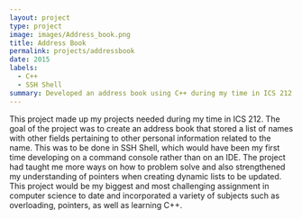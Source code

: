 ```yaml
---
layout: project
type: project
image: images/Address_book.png
title: Address Book
permalink: projects/addressbook
date: 2015
labels:
  - C++
  - SSH Shell
summary: Developed an address book using C++ during my time in ICS 212. 
---
```

This project made up my projects needed during my time in ICS 212. The goal of the project was to create an address book that stored a list of names with other fields pertaining to other personal information related to the name. This was to be done in SSH Shell, which would have been my first time developing on a command console rather than on an IDE. 
The project had taught me more ways on how to problem solve and also strengthened my understanding of pointers when creating dynamic lists to be updated. This project would be my biggest and most challenging assignment in computer science to date and incorporated a variety of subjects such as overloading, pointers, as well as learning C++. 
